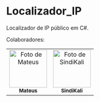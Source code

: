 # Localizador_IP
Localizador de IP público em C#.

Colaboradores:
  <table>
    <tr>
      <td align="center">
      <a href="#" title="Foto de Mateus">
        <img src="https://avatars.githubusercontent.com/u/100164090?v=4" width="100px;" alt="Foto de Mateus"/><br>
        <sub>
          <b>Mateus</b>
        </sub>
      </a>
    </td>
    <td align="center">
      <a href="#" title="Foto de SindiKali">
        <img src="https://avatars.githubusercontent.com/u/185273479?v=4" width="100px;" alt="Foto de SindiKali"/><br>
        <sub>
          <b>SindiKali</b>
        </sub>
      </a>
    </td>
    </tr>
  </table>

